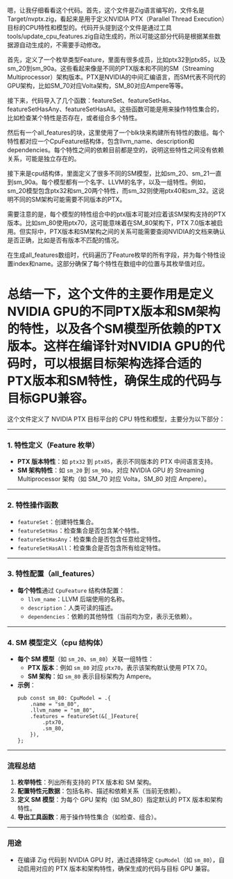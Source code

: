 嗯，让我仔细看看这个代码。首先，这个文件是Zig语言编写的，文件名是Target/nvptx.zig，看起来是用于定义NVIDIA PTX（Parallel Thread Execution）目标的CPU特性和模型的。代码开头提到这个文件是通过工具tools/update_cpu_features.zig自动生成的，所以可能这部分代码是根据某些数据源自动生成的，不需要手动修改。

首先，定义了一个枚举类型Feature，里面有很多成员，比如ptx32到ptx85，以及sm_20到sm_90a。这些看起来像是不同的PTX版本和不同的SM（Streaming Multiprocessor）架构版本。PTX是NVIDIA的中间汇编语言，而SM代表不同代的GPU架构，比如SM_70对应Volta架构，SM_80对应Ampere等等。

接下来，代码导入了几个函数：featureSet、featureSetHas、featureSetHasAny、featureSetHasAll。这些函数可能是用来操作特性集合的，比如检查某个特性是否存在，或者组合多个特性。

然后有一个all_features的块，这里使用了一个blk块来构建所有特性的数组。每个特性都对应一个CpuFeature结构体，包含llvm_name、description和dependencies。每个特性之间的依赖目前都是空的，说明这些特性之间没有依赖关系，可能是独立存在的。

接下来是cpu结构体，里面定义了很多不同的SM模型，比如sm_20、sm_21一直到sm_90a。每个模型都有一个名字、LLVM的名字，以及一组特性。例如，sm_20模型包含ptx32和sm_20两个特性，而sm_32则使用ptx40和sm_32。这说明不同的SM架构可能需要不同版本的PTX。

需要注意的是，每个模型的特性组合中的ptx版本可能对应着该SM架构支持的PTX版本。比如sm_80使用ptx70，这可能意味着在SM_80架构下，PTX 7.0版本被启用。但实际中，PTX版本和SM架构之间的关系可能需要查阅NVIDIA的文档来确认是否正确，比如是否有版本不匹配的情况。

在生成all_features数组时，代码遍历了Feature枚举的所有字段，并为每个特性设置index和name。这部分确保了每个特性在数组中的位置与其枚举值对应。

总结一下，这个文件的主要作用是定义NVIDIA GPU的不同PTX版本和SM架构的特性，以及各个SM模型所依赖的PTX版本。这样在编译针对NVIDIA GPU的代码时，可以根据目标架构选择合适的PTX版本和SM特性，确保生成的代码与目标GPU兼容。
================================================
这个文件定义了 NVIDIA PTX 目标平台的 CPU 特性和模型，主要分为以下部分：

---

### **1. 特性定义（Feature 枚举）**
- **PTX 版本特性**：如 `ptx32` 到 `ptx85`，表示不同版本的 PTX 中间语言支持。
- **SM 架构特性**：如 `sm_20` 到 `sm_90a`，对应 NVIDIA GPU 的 Streaming Multiprocessor 架构（如 SM_70 对应 Volta，SM_80 对应 Ampere）。

---

### **2. 特性操作函数**
- `featureSet`：创建特性集合。
- `featureSetHas`：检查集合是否包含某个特性。
- `featureSetHasAny`：检查集合是否包含任意给定特性。
- `featureSetHasAll`：检查集合是否包含所有给定特性。

---

### **3. 特性配置（all_features）**
- **每个特性**通过 `CpuFeature` 结构体配置：
  - `llvm_name`：LLVM 后端使用的名称。
  - `description`：人类可读的描述。
  - `dependencies`：依赖的其他特性（当前均为空，表示无依赖）。

---

### **4. SM 模型定义（cpu 结构体）**
- **每个 SM 模型**（如 `sm_20`、`sm_80`）关联一组特性：
  - **PTX 版本**：例如 `sm_80` 对应 `ptx70`，表示该架构默认使用 PTX 7.0。
  - **SM 架构**：如 `sm_80` 表示目标架构为 Ampere。
- **示例**：
  ```zig
  pub const sm_80: CpuModel = .{
      .name = "sm_80",
      .llvm_name = "sm_80",
      .features = featureSet(&[_]Feature{
          .ptx70,
          .sm_80,
      }),
  };
  ```

---

### **流程总结**
1. **枚举特性**：列出所有支持的 PTX 版本和 SM 架构。
2. **配置特性元数据**：包括名称、描述和依赖关系（当前无依赖）。
3. **定义 SM 模型**：为每个 GPU 架构（如 SM_80）指定默认的 PTX 版本和架构特性。
4. **导出工具函数**：用于操作特性集合（如检查、组合）。

---

### **用途**
- 在编译 Zig 代码到 NVIDIA GPU 时，通过选择特定 `CpuModel`（如 `sm_80`），自动启用对应的 PTX 版本和架构特性，确保生成的代码与目标 GPU 兼容。
